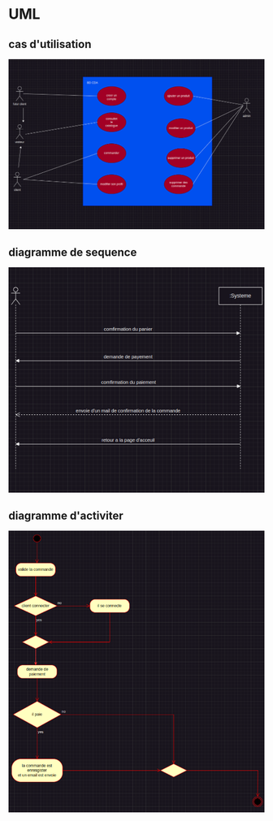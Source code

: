 # UML

## cas d'utilisation

![cas d'utilisation](cas_utilisation.png)

## diagramme de sequence

![diagramme de sequence](diagramme_sequence.png)

## diagramme d'activiter

![diagramme d'activiter](diagramme_activiter.png)
